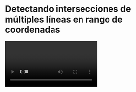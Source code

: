 # Detectando intersecciones de múltiples líneas en rango de coordenadas

<video controls><source src="https://digi21.blob.core.windows.net/videos-ayuda/desarrollo/33.%20Detectando%20intersecciones%20de%20multiples%20lineas%20en%20un%20rago%20de%20coordenadas.mp4" type="video/mp4"></video>



